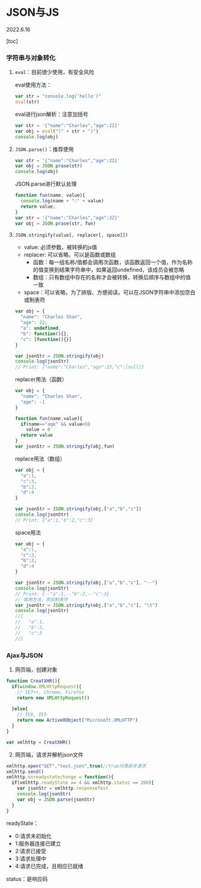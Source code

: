# JSON与JS

2022.6.16

[toc]

### 字符串与对象转化

1. `eval`：目前很少使用，有安全风险

   eval使用方法：

   ```js
   var str = "console.log('hello')"
   eval(str)
   ```

   eval进行json解析：注意加括号

   ```js
   var str = '{"name":"Charles","age":22}'
   var obj = eval("(" + str + ")")
   console.log(obj)
   ```

2. `JSON.parse()`：推荐使用

   ```js
   var str = '{"name":"Charles","age":22}'
   var obj = JSON.prase(str)
   console.log(obj)
   ```

   JSON.parse进行默认处理

   ```js
   function fun(name, value){
     console.log(name + ":" + value)
     return value;
   }
   var str = '{"name":"Charles","age":22}'
   var obj = JSON.prase(str, fun)
   ```

3. `JSON.stringify(value[, replacer[, space]])`

   * value: 必须参数，被转换的js值
   * replacer: 可以省略，可以是函数或数组
     * 函数：每一组名称/值都会调用次函数，该函数返回一个值，作为名称的值变换到结果字符串中，如果返回undefined，该成员会被忽略
     * 数组：只有数组中存在的名称才会被转换，转换后顺序与数组中的值一致
   * space：可以省略，为了排版、方便阅读。可以在JSON字符串中添加空白或制表符

   ```js
   var obj = {
     "name": "Charles Shan",
     "age": 22,
     "a": undefined,
     "b": function(){},
     "c": [function(){}]
   }
   
   var jsonStr = JSON.stringify(obj)
   console.log(jsonStr)
   // Print: {"name":"Charles","age":22,"c":[null]}
   ```

   replacer用法（函数）

   ```js
   var obj = {
     "name": "Charles Shan",
     "age": -1
   }
   
   function fun(name,value){
     if(name=="age" && value<0)
       value = 0
     return value
   }
   var jsonStr = JSON.stringify(obj,fun)
   ```

   replace用法（数组）

   ```js
   var obj = {
     "a":1,
     "c":3,
     "b":2,
     "d":4
   }
   
   var jsonStr = JSON.stringify(obj,["a","b","c"])
   console.log(jsonStr)
   // Print: {"a":1,"b":2,"c":3}
   ```

   space用法

   ```js
   var obj = {
     "a":1,
     "c":3,
     "b":2,
     "d":4
   }
   
   var jsonStr = JSON.stringify(obj,["a","b","c"], "--")
   console.log(jsonStr)
   // Print: {--"a":1,--"b":2,--"c":3}
   // 常用方法，添加制表符
   var jsonStr = JSON.stringify(obj,["a","b","c"], "\t")
   console.log(jsonStr)
   //{
   //	"a":1,
   //	"b":2,
   //	"c":3
   //}
   ```

### Ajax与JSON

1. 网页端，创建对象

```js
function CreatXHR(){
  if(window.XMLHttpRequest){
    // IE7++, Chrome, Firefox
    return new XMLHttpRequest()
    
  }else{
    // IE6, IE5
    return new ActiveXObject("Microsoft.XMLHTTP")
  }
}

var xmlhttp = CreatXHR()
```

2. 网页端，请求并解析json文件

```js
xmlhttp.open("GET","test.json",true)//true代表异步请求
xmlhttp.send()
xmlhttp.onreadystatechange = function(){
  if(xmlhttp.readyState == 4 && xmlhttp.status == 200){
    var jsonStr = xmlhttp.responseTest
    console.log(jsonStr)
    var obj = JSON.parse(jsonStr)
  }
}
```

readyState：

* 0:请求未初始化
* 1:服务器连接已建立
* 2:请求已接受
* 3:请求处理中
* 4:请求已完成，且相应已就绪

status：是响应码
